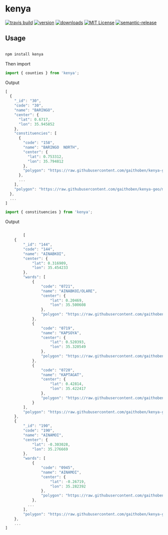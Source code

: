 # kenya

[![travis build](https://img.shields.io/travis/gaithoben/kenya.svg?style=flat-square)](https://travis-ci.org/gaithoben/kenya)
[![version](https://img.shields.io/npm/v/kenya.svg?style=flat-square)](http://npm.im/kenya)
[![downloads](https://img.shields.io/npm/dm/kenya.svg?style=flat-square)](http://npm-stat.com/charts.html?package=kenya&from=2015-08-01)
[![MIT License](https://img.shields.io/npm/l/kenya.svg?style=flat-square)](http://opensource.org/licenses/MIT)
[![semantic-release](https://img.shields.io/badge/%20%20%F0%9F%93%A6%F0%9F%9A%80-semantic--release-e10079.svg?style=flat-square)](https://github.com/semantic-release/semantic-release)

## Usage

```javascript

npm install kenya
```

Then import

```javascript
import { counties } from 'kenya';
```

Output

```javascript
[
  {
    "_id": "30",
    "code": "30",
    "name": "BARINGO",
    "center": {
      "lat": 0.6717,
      "lon": 35.945852
    },
    "constituencies": [
      {
        "code": "158",
        "name": "BARINGO  NORTH",
        "center": {
          "lat": 0.753312,
          "lon": 35.794812
        },
        "polygon": "https://raw.githubusercontent.com/gaithoben/kenya-geo/master/constituency/constituencypolygons/158.json"
      },
      ...
    ],
    "polygon": "https://raw.githubusercontent.com/gaithoben/kenya-geo/master/county/countypolygons/30.json"
  },
  ...
]
```

```javascript
import { constituencies } from 'kenya';
```

Output

```javascript

        [
    {
        "_id": "144",
        "code": "144",
        "name": "AINABKOI",
        "center": {
            "lat": 0.316909,
            "lon": 35.454233
        },
        "wards": [
            {
                "code": "0721",
                "name": "AINABKOI/OLARE",
                "center": {
                    "lat": 0.20469,
                    "lon": 35.500608
                },
                "polygon": "https://raw.githubusercontent.com/gaithoben/kenya-geo/master/ward/wardpolygons/0721.json"
            },
            {
                "code": "0719",
                "name": "KAPSOYA",
                "center": {
                    "lat": 0.520393,
                    "lon": 35.320549
                },
                "polygon": "https://raw.githubusercontent.com/gaithoben/kenya-geo/master/ward/wardpolygons/0719.json"
            },
            {
                "code": "0720",
                "name": "KAPTAGAT",
                "center": {
                    "lat": 0.42814,
                    "lon": 35.422417
                },
                "polygon": "https://raw.githubusercontent.com/gaithoben/kenya-geo/master/ward/wardpolygons/0720.json"
            }
        ],
        "polygon": "https://raw.githubusercontent.com/gaithoben/kenya-geo/master/constituency/constituencypolygons/144.json"
    },
    {
        "_id": "190",
        "code": "190",
        "name": "AINAMOI",
        "center": {
            "lat": -0.303028,
            "lon": 35.276669
        },
        "wards": [
            {
                "code": "0945",
                "name": "AINAMOI",
                "center": {
                    "lat": -0.26719,
                    "lon": 35.282392
                },
                "polygon": "https://raw.githubusercontent.com/gaithoben/kenya-geo/master/ward/wardpolygons/0945.json"
            },
          ...
        ],
        "polygon": "https://raw.githubusercontent.com/gaithoben/kenya-geo/master/constituency/constituencypolygons/190.json"
    },
    ...
]
```
